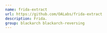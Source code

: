 ```yaml
---
name: frida-extract
url: https://github.com/OALabs/frida-extract
description: Frida.
group: blackarch blackarch-reversing
---
```

